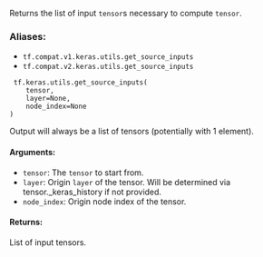 Returns the list of input `tensor`s necessary to compute `tensor`.
### Aliases:
- `tf.compat.v1.keras.utils.get_source_inputs`
- `tf.compat.v2.keras.utils.get_source_inputs`

```
 tf.keras.utils.get_source_inputs(
    tensor,
    layer=None,
    node_index=None
)
```
Output will always be a list of tensors (potentially with 1 element).
#### Arguments:
- `tensor`: The `tensor` to start from.
- `layer`: Origin `layer` of the tensor. Will be determined via tensor._keras_history if not provided.
- `node_index`: Origin node index of the tensor.
#### Returns:
List of input tensors.
